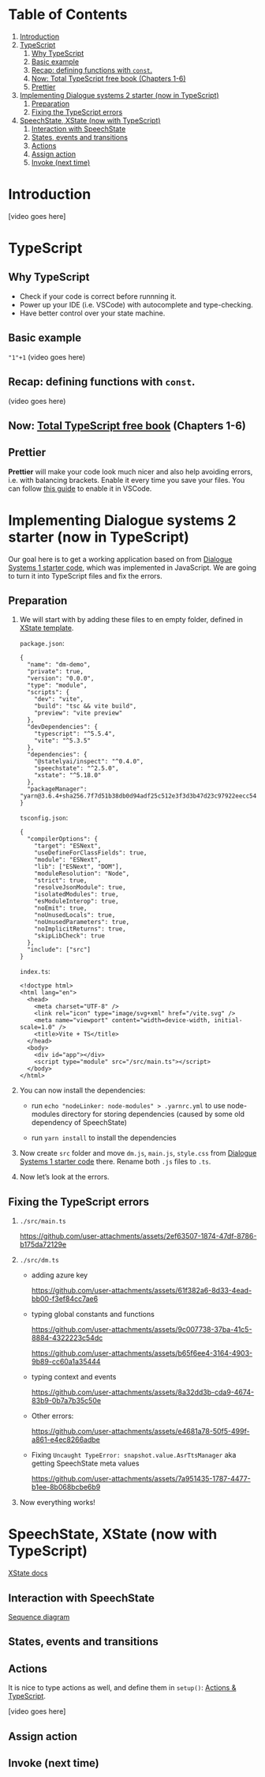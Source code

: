 
# Table of Contents

1.  [Introduction](#org5c30816)
2.  [TypeScript](#org5f1a0b0)
    1.  [Why TypeScript](#orgcb76d91)
    2.  [Basic example](#org9b25999)
    3.  [Recap: defining functions with `const`.](#org83a627f)
    4.  [Now: Total TypeScript free book (Chapters 1-6)](#org8df84ad)
    5.  [Prettier](#orga912e78)
3.  [Implementing Dialogue systems 2 starter (now in TypeScript)](#org20bc6dd)
    1.  [Preparation](#org6824947)
    2.  [Fixing the TypeScript errors](#org653d39c)
4.  [SpeechState, XState (now with TypeScript)](#org0f8f317)
    1.  [Interaction with SpeechState](#org266592a)
    2.  [States, events and transitions](#org4b7ad1e)
    3.  [Actions](#org6265d1a)
    4.  [Assign action](#orgfd64286)
    5.  [Invoke (next time)](#orga31dae3)



<a id="org5c30816"></a>

# Introduction

[video goes here]


<a id="org5f1a0b0"></a>

# TypeScript


<a id="orgcb76d91"></a>

## Why TypeScript

-   Check if your code is correct before runnning it.
-   Power up your IDE (i.e. VSCode) with autocomplete and type-checking.
-   Have better control over your state machine.


<a id="org9b25999"></a>

## Basic example

`"1"+1`
(video goes here)


<a id="org83a627f"></a>

## Recap: defining functions with `const`.

(video goes here)


<a id="org8df84ad"></a>

## Now: [Total TypeScript free book](https://www.totaltypescript.com/books/total-typescript-essentials/) (Chapters 1-6)


<a id="orga912e78"></a>

## Prettier

**Prettier** will make your code look much nicer and also help avoiding
errors, i.e. with balancing brackets. Enable it every time you save
your files. You can follow [this guide](https://www.digitalocean.com/community/tutorials/how-to-format-code-with-prettier-in-visual-studio-code) to enable it in VSCode.


<a id="org20bc6dd"></a>

# Implementing Dialogue systems 2 starter (now in TypeScript)

Our goal here is to get a working application based on from [Dialogue
Systems 1 starter code](https://github.com/GU-CLASP/dialogue-systems-1-2024/tree/main/Code), which was implemented in JavaScript. We are
going to turn it into TypeScript files and fix the errors.


<a id="org6824947"></a>

## Preparation

1.  We will start with by adding these files to en empty folder, defined in [XState template](https://stately.ai/docs/templates).
    
    `package.json`:
    
        {
          "name": "dm-demo",
          "private": true,
          "version": "0.0.0",
          "type": "module",
          "scripts": {
            "dev": "vite",
            "build": "tsc && vite build",
            "preview": "vite preview"
          },
          "devDependencies": {
            "typescript": "^5.5.4",
            "vite": "^5.3.5"
          },
          "dependencies": {
            "@statelyai/inspect": "^0.4.0",
            "speechstate": "^2.5.0",
            "xstate": "^5.18.0"
          },
          "packageManager": "yarn@3.6.4+sha256.7f7d51b38db0d94adf25c512e3f3d3b47d23c97922eecc540f7440f116bdb99a"
        }
    
    `tsconfig.json`:
    
        {
          "compilerOptions": {
            "target": "ESNext",
            "useDefineForClassFields": true,
            "module": "ESNext",
            "lib": ["ESNext", "DOM"],
            "moduleResolution": "Node",
            "strict": true,
            "resolveJsonModule": true,
            "isolatedModules": true,
            "esModuleInterop": true,
            "noEmit": true,
            "noUnusedLocals": true,
            "noUnusedParameters": true,
            "noImplicitReturns": true,
            "skipLibCheck": true
          },
          "include": ["src"]
        }
    
    `index.ts`:
    
        <!doctype html>
        <html lang="en">
          <head>
            <meta charset="UTF-8" />
            <link rel="icon" type="image/svg+xml" href="/vite.svg" />
            <meta name="viewport" content="width=device-width, initial-scale=1.0" />
            <title>Vite + TS</title>
          </head>
          <body>
            <div id="app"></div>
            <script type="module" src="/src/main.ts"></script>
          </body>
        </html>

2.  You can now install the dependencies:
    -   run `echo "nodeLinker: node-modules" > .yarnrc.yml` to use
        node-modules directory for storing dependencies (caused by some
        old dependency of SpeechState)
    
    -   run `yarn install` to install the dependencies

3.  Now create `src` folder and move `dm.js`, `main.js`, `style.css` from
    [Dialogue Systems 1 starter code](https://github.com/GU-CLASP/dialogue-systems-1-2024/tree/main/Code) there. Rename both `.js` files to
    `.ts`.

4.  Now let&rsquo;s look at the errors.


<a id="org653d39c"></a>

## Fixing the TypeScript errors

1.  `./src/main.ts`

    https://github.com/user-attachments/assets/2ef63507-1874-47df-8786-b175da72129e

3.  `./src/dm.ts`
    -   adding azure key

        https://github.com/user-attachments/assets/61f382a6-8d33-4ead-bb00-f3ef84cc7ae6
        
    -   typing global constants and functions

        https://github.com/user-attachments/assets/9c007738-37ba-41c5-8884-4322223c54dc
        
        https://github.com/user-attachments/assets/b65f6ee4-3164-4903-9b89-cc60a1a35444
        
    -   typing context and events

        https://github.com/user-attachments/assets/8a32dd3b-cda9-4674-83b9-0b7a7b35c50e

    -   Other errors:

        https://github.com/user-attachments/assets/e4681a78-50f5-499f-a861-e4ec8266adbe
        
    -   Fixing `Uncaught TypeError: snapshot.value.AsrTtsManager` aka getting SpeechState meta values

        https://github.com/user-attachments/assets/7a951435-1787-4477-b1ee-8b068bcbe6b9

       
4.  Now everything works!


<a id="org0f8f317"></a>

# SpeechState, XState (now with TypeScript)

[XState docs](https://stately.ai/docs/machines#machines-and-typescript)


<a id="org266592a"></a>

## Interaction with SpeechState

[
Sequence diagram](https://github.com/vladmaraev/speechstate?tab=readme-ov-file#sequence-diagrams)


<a id="org4b7ad1e"></a>

## States, events and transitions


<a id="org6265d1a"></a>

## Actions

It is nice to type actions as well, and define them in `setup()`:
[Actions & TypeScript](https://stately.ai/docs/actions#actions-and-typescript).

[video goes here]


<a id="orgfd64286"></a>

## Assign action


<a id="orga31dae3"></a>

## Invoke (next time)

